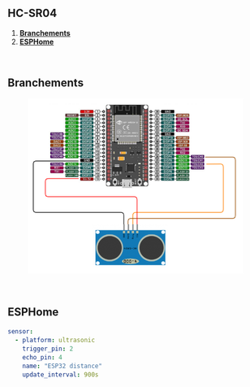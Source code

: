 ## HC-SR04

1. **[Branchements](#branchements)**
2. **[ESPHome](#esphome)**

<br/>

## Branchements

<div align="center">
    <figure>
        <div>
            <img src="/images/connect_hc-sr04.png" alt="" />
        </div>
    </figure>
</div>

<br/>

## ESPHome

```yaml
sensor:
  - platform: ultrasonic
    trigger_pin: 2
    echo_pin: 4
    name: "ESP32 distance"
    update_interval: 900s
```
